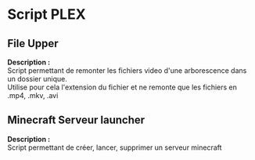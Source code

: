 # Script PLEX

## File Upper

**Description :**  
Script permettant de remonter les fichiers video d'une arborescence dans un dossier unique.  
Utilise pour cela l'extension du fichier et ne remonte que les fichiers en .mp4, .mkv, .avi

## Minecraft Serveur launcher

**Description :**  
Script permettant de créer, lancer, supprimer un serveur minecraft